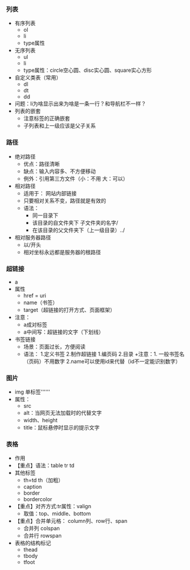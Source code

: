 ### 列表
+ 有序列表
    + ol
	+ li
	+ type属性
+ 无序列表
    + ul
	+ li
	+ type属性：circle空心圆、disc实心圆、square实心方形
+ 自定义类表（常用）
    + dl
	+ dt
	+ dd
+ 问题：li为啥显示出来为啥是一条一行？和导航栏不一样？
+ 列表的嵌套
    + 注意标签的正确嵌套
	 + 子列表和上一级应该是父子关系
### 路径
+ 绝对路径
    + 优点：路径清晰
	+ 缺点：输入内容多、不方便移动
	+ 例外：引用第三方文件（小：不用 大：可以）
+ 相对路径
    + 适用于： 网站内部链接
	+ 只要相对关系不变，路径就是有效的
	+ 语法：
	    + 同一目录下
		+ 该目录的自文件夹下   子文件夹的名字/
		+ 在该目录的父文件夹下（上一级目录）../
+ 相对服务器路径
    + 以/开头
	+ 相对坐标永远都是服务器的根路径
### 超链接
+ a
+ 属性
    + href = uri
	+ name（书签）
	+ target（超链接的打开方式、页面框架）
+ 注意：
    + a成对标签 
	+ a中间写：超链接的文字（下划线）
+ 书签链接
    + 场景：页面过长，方便阅读
	 + 语法： 1.定义书签 2.制作超链接
	          1.编页码 2.目录
	 +注意：1. 一般书签名（页码）不用数字
	         2.name可以使用id来代替（id不一定能识别数字）
### 图片
+ img 单标签'''<img/>'''
+ 属性：
    + src
	+ alt：当网页无法加载时的代替文字
	+ width、height
	+ title：鼠标悬停时显示的提示文字
### 表格
+ 作用
+ 【重点】语法：table tr td
+ 其他标签
    + th=td th（加粗）
	+ caption
	+ border
	+ bordercolor
+ 【重点】对齐方式:tr属性：valign
    + 取值：top、middle、bottom
+ 【重点】合并单元格： column列、row行、span
    + 合并列 colspan
	 + 合并行 rowspan
+ 表格的结构标记
    + thead
	+ tbody
	+ tfoot